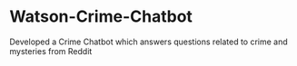 # Watson-Crime-Chatbot
Developed a Crime Chatbot which answers questions related to crime and mysteries from Reddit
